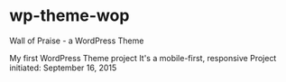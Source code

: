 # wp-theme-wop
Wall of Praise - a WordPress Theme

My first WordPress Theme project
It's a mobile-first, responsive
Project initiated: September 16, 2015
